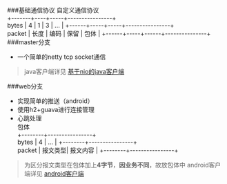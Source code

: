 ###基础通信协议
	               自定义通信协议       
 	  	   +-------+----+-----+----------------+     
	bytes  |   4  |  1  | 3   |  ...           |
	 	   +------+-----+-----+----------------+     
	packet | 长度 | 编码 | 保留 | 包体           |
	       +------+-----+------+---------------+ 
###master分支
* 一个简单的netty tcp socket通信  

> java客户端详见 [基于nio的java客户端](https://github.com/flatychen/nettyPusherClient)  

###web分支
* 实现简单的推送（android）  
* 使用h2+guava进行连接管理
* 心跳处理  
                        包体                 
 	       +--------+----------------+     
	bytes  |    4   |   ...          |
	       +--------+----------------+   
	packet | 报文类型|    报文内容   |
	       +--------+----------------+ 

> 为区分报文类型在包体加上**4字节**，**因业务不同**，故放包体中
> android客户端详见 [android客户端](https://github.com/flatychen/nettyPusherAndroid)
 

